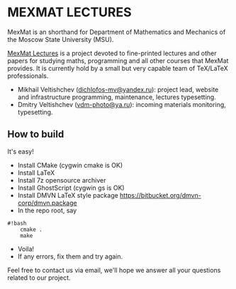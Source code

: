 # MEXMAT LECTURES

MexMat is an shorthand for Department of Mathematics and Mechanics
of the Moscow State University (MSU).

[MexMat Lectures][1] is a project devoted to fine-printed lectures
and other papers for studying maths, programming and all other courses
that MexMat provides. It is currently hold by a small but very capable
team of TeX/LaTeX professionals.

*  Mikhail Veltishchev (dichlofos-mv@yandex.ru): project lead, website
   and infrastructure programming, maintenance, lectures typesetting.
*  Dmitry Veltishchev (vdm-photo@ya.ru): incoming materials monitoring,
   typesetting. 

## How to build ##

It's easy!

*  Install CMake (cygwin cmake is OK)
*  Install LaTeX
*  Install 7z opensource archiver
*  Install GhostScript (cygwin gs is OK)
*  Install DMVN LaTeX style package
   https://bitbucket.org/dmvn-corp/dmvn.package
*  In the repo root, say

```
#!bash
    cmake .
    make
```

*  Voila!
*  If any errors, fix them and try again.

Feel free to contact us via email, we'll hope we answer all your
questions related to our project.

[1]: http://dmvn.mexmat.net